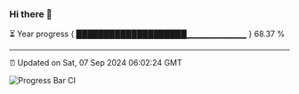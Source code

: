 ### Hi there 👋

⏳ Year progress { ████████████████████▁▁▁▁▁▁▁▁▁▁ } 68.37 %

---

⏰ Updated on Sat, 07 Sep 2024 06:02:24 GMT

![Progress Bar CI](https://github.com/EinsPommes/EinsPommes/blob/main/.github/workflows/main.yml)
